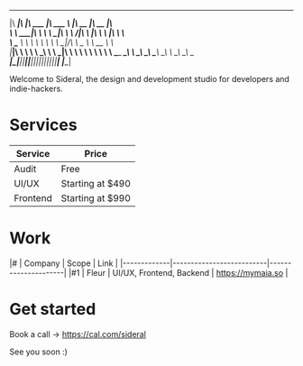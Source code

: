 

________  ___  ________  _______   ________  ________  ___
|\   ____\|\  \|\   ___ \|\  ___ \ |\   __  \|\   __  \|\  \
\ \  \___|\ \  \ \  \_|\ \ \   __/|\ \  \|\  \ \  \|\  \ \  \
 \ \_____  \ \  \ \  \ \\ \ \  \_|/_\ \   _  _\ \   __  \ \  \
  \|____|\  \ \  \ \  \_\\ \ \  \_|\ \ \  \\  \\ \  \ \  \ \  \____
    ____\_\  \ \__\ \_______\ \_______\ \__\\ _\\ \__\ \__\ \_______\
   |\_________\|__|\|_______|\|_______|\|__|\|__|\|__|\|__|\|_______|
   \|_________|


Welcome to Sideral, the design and development studio for developers and indie-hackers.


# Services

| Service  | Price            |
|----------|------------------|
| Audit    | Free             |
| UI/UX    | Starting at $490 |
| Frontend | Starting at $990 |


# Work

|#  | Company | Scope                    | Link                |
|-------------|--------------------------|---------------------|
|#1 | Fleur   | UI/UX, Frontend, Backend | https://mymaia.so   |


# Get started

Book a call -> https://cal.com/sideral


See you soon :)
